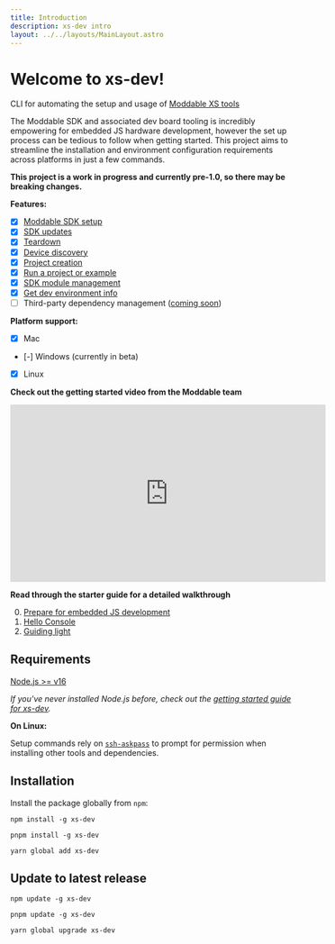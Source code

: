 ```yaml
---
title: Introduction
description: xs-dev intro
layout: ../../layouts/MainLayout.astro
---
```


# **Welcome to xs-dev!**

CLI for automating the setup and usage of [Moddable XS tools](https://github.com/Moddable-OpenSource/moddable/blob/public/documentation/Moddable%20SDK%20-%20Getting%20Started.md)

The Moddable SDK and associated dev board tooling is incredibly empowering for embedded JS hardware development, however the set up process can be tedious to follow when getting started. This project aims to streamline the installation and environment configuration requirements across platforms in just a few commands.

**This project is a work in progress and currently pre-1.0, so there may be breaking changes.**

**Features:**

- [X] [Moddable SDK setup](/en/features/setup)
- [X] [SDK updates](/en/features/update)
- [X] [Teardown](/en/features/teardown)
- [X] [Device discovery](/en/features/scan)
- [X] [Project creation](/en/features/init)
- [X] [Run a project or example](/en/features/run)
- [X] [SDK module management](/en/features/include)
- [X] [Get dev environment info](/en/features/doctor)
- [ ] Third-party dependency management ([coming soon](https://github.com/HipsterBrown/xs-dev/issues/49))

**Platform support:**

- [X] Mac
- [-] Windows (currently in beta)
- [X] Linux

**Check out the getting started video from the Moddable team**

<iframe width="560" height="315" src="https://www.youtube-nocookie.com/embed/1gxFWBnDl18" title="YouTube video player" frameborder="0" allow="accelerometer; autoplay; clipboard-write; encrypted-media; gyroscope; picture-in-picture; web-share" allowfullscreen></iframe>

**Read through the starter guide for a detailed walkthrough**

0. [Prepare for embedded JS development](/en/guide/00-prepare)
1. [Hello Console](/en/guide/01-hello-console)
2. [Guiding light](/en/guide/02-blinky)

## Requirements

[Node.js >= v16](https://nodejs.org/en/)

_If you've never installed Node.js before, check out the [getting started guide for xs-dev](/xs-dev/en/guide/00-prepare#nodejs-package-manager-optional)._

**On Linux:**

Setup commands rely on [`ssh-askpass`](https://packages.ubuntu.com/bionic/ssh-askpass) to prompt for permission when installing other tools and dependencies.

## Installation

Install the package globally from `npm`:

```
npm install -g xs-dev
```

```
pnpm install -g xs-dev
```

```
yarn global add xs-dev
```

## Update to latest release

```
npm update -g xs-dev
```

```
pnpm update -g xs-dev
```

```
yarn global upgrade xs-dev
```

